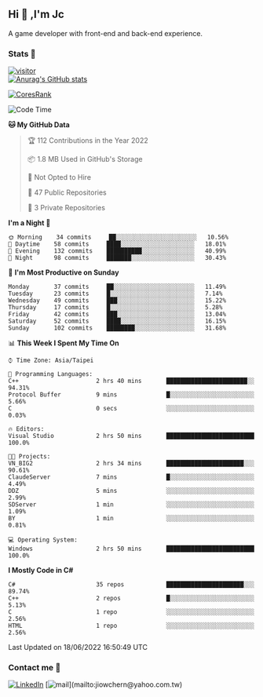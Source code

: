 ## Hi 👋 ,I'm Jc  

A game developer with front-end and back-end experience.  

### Stats  📝
[![visitor](https://visitor-badge.glitch.me/badge?page_id=jiowchern.jiowchern&style=flat-square&color=0088cc)](https://visitor-badge.glitch.me/badge?page_id=jiowchern.jiowchern&style=flat-square&color=0088cc)  
[![Anurag's GitHub stats](https://github-readme-stats.vercel.app/api?username=jiowchern&count_private=true&&show_icons=true)](https://github.com/anuraghazra/github-readme-stats)  
<!-- [![trophy](https://github-profile-trophy.vercel.app/?username=jiowchern)](https://github.com/ryo-ma/github-profile-trophy)   -->
[![CoresRank](https://cr-ss-service.azurewebsites.net/api/ScreenShot?widget=summary&username=jiowchern)](https://cr-ss-service.azurewebsites.net/api/ScreenShot?widget=summary&username=jiowchern)


<!--START_SECTION:waka-->
![Code Time](http://img.shields.io/badge/Code%20Time-409%20hrs%2051%20mins-blue)

**🐱 My GitHub Data** 

> 🏆 112 Contributions in the Year 2022
 > 
> 📦 1.8 MB Used in GitHub's Storage 
 > 
> 🚫 Not Opted to Hire
 > 
> 📜 47 Public Repositories 
 > 
> 🔑 3 Private Repositories  
 > 
**I'm a Night 🦉** 

```text
🌞 Morning    34 commits     ██░░░░░░░░░░░░░░░░░░░░░░░   10.56% 
🌆 Daytime    58 commits     ████░░░░░░░░░░░░░░░░░░░░░   18.01% 
🌃 Evening    132 commits    ██████████░░░░░░░░░░░░░░░   40.99% 
🌙 Night      98 commits     ███████░░░░░░░░░░░░░░░░░░   30.43%

```
📅 **I'm Most Productive on Sunday** 

```text
Monday       37 commits     ██░░░░░░░░░░░░░░░░░░░░░░░   11.49% 
Tuesday      23 commits     █░░░░░░░░░░░░░░░░░░░░░░░░   7.14% 
Wednesday    49 commits     ███░░░░░░░░░░░░░░░░░░░░░░   15.22% 
Thursday     17 commits     █░░░░░░░░░░░░░░░░░░░░░░░░   5.28% 
Friday       42 commits     ███░░░░░░░░░░░░░░░░░░░░░░   13.04% 
Saturday     52 commits     ████░░░░░░░░░░░░░░░░░░░░░   16.15% 
Sunday       102 commits    ████████░░░░░░░░░░░░░░░░░   31.68%

```


📊 **This Week I Spent My Time On** 

```text
⌚︎ Time Zone: Asia/Taipei

💬 Programming Languages: 
C++                      2 hrs 40 mins       ███████████████████████░░   94.31% 
Protocol Buffer          9 mins              █░░░░░░░░░░░░░░░░░░░░░░░░   5.66% 
C                        0 secs              ░░░░░░░░░░░░░░░░░░░░░░░░░   0.03%

🔥 Editors: 
Visual Studio            2 hrs 50 mins       █████████████████████████   100.0%

🐱‍💻 Projects: 
VN_BIG2                  2 hrs 34 mins       ██████████████████████░░░   90.61% 
ClaudeServer             7 mins              █░░░░░░░░░░░░░░░░░░░░░░░░   4.49% 
DDZ                      5 mins              ░░░░░░░░░░░░░░░░░░░░░░░░░   2.99% 
SDServer                 1 min               ░░░░░░░░░░░░░░░░░░░░░░░░░   1.09% 
BY                       1 min               ░░░░░░░░░░░░░░░░░░░░░░░░░   0.81%

💻 Operating System: 
Windows                  2 hrs 50 mins       █████████████████████████   100.0%

```

**I Mostly Code in C#** 

```text
C#                       35 repos            ██████████████████████░░░   89.74% 
C++                      2 repos             █░░░░░░░░░░░░░░░░░░░░░░░░   5.13% 
C                        1 repo              ░░░░░░░░░░░░░░░░░░░░░░░░░   2.56% 
HTML                     1 repo              ░░░░░░░░░░░░░░░░░░░░░░░░░   2.56%

```



 Last Updated on 18/06/2022 16:50:49 UTC
<!--END_SECTION:waka-->



### Contact me 💬
[![LinkedIn](https://img.shields.io/badge/-JiowchernChen-0077B5?style==flat-square&logo=LinkedIn&logoColor=white)](https://www.linkedin.com/in/jiowchern-chen-4aaa90b7/) [![mail](https://img.shields.io/badge/-jiowchern%40yahoo.com.tw-blueviolet?style=flat-square&logo=yahoo!)](mailto:jiowchern@yahoo.com.tw)    

<!-- [![Linkedin Badge](https://img.shields.io/badge/-LinkedIn-blue?style=flat-square&logo=Linkedin&logoColor=white&link=https://www.linkedin.com/in/jiowchern-chen-4aaa90b7/)](https://www.linkedin.com/in/jiowchern-chen-4aaa90b7/) -->


<!--
**jiowchern/jiowchern** is a ✨ _special_ ✨ repository because its `README.md` (this file) appears on your GitHub profile.

Here are some ideas to get you started:

- 🔭 I’m currently working on ...
- 🌱 I’m currently learning ...
- 👯 I’m looking to collaborate on ...
- 🤔 I’m looking for help with ...
- 💬 Ask me about ...
- 📫 How to reach me: ...
- 😄 Pronouns: ...
- ⚡ Fun fact: ...
-->
